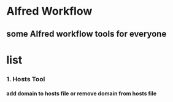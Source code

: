 # Alfred Workflow
## some Alfred workflow tools for everyone

# list

### 1. Hosts Tool 
#### add domain to hosts file or remove domain from hosts file

